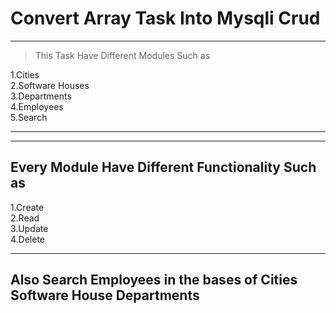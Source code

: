 # Convert Array Task Into Mysqli Crud

---
>This Task Have Different Modules Such as

1.Cities <br>
2.Software Houses<br>
3.Departments<br>
4.Employees<br>
5.Search

---
---
## Every Module Have Different Functionality Such as

1.Create<br>
2.Read<br>
3.Update<br>
4.Delete

---

## Also Search Employees in the bases of  **Cities Software House Departments**
